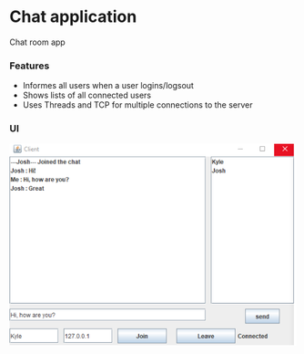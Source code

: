 # Chat application

Chat room app

### Features
* Informes all users when a user logins/logsout
* Shows lists of all connected users 
* Uses Threads and TCP for multiple connections to the server

### UI

![alt text](chat1.png)
